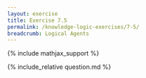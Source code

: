 ```yaml
---
layout: exercise
title: Exercise 7.5
permalink: /knowledge-logic-exercises/7-5/
breadcrumb: Logical Agents
---
```


{% include mathjax_support %}

<div><i class="arrow-up loader" data-chapter="knowledge-logic-exercises" data-exercise="ex_5" data-rating="0"></i></div>
{% include_relative question.md %}
